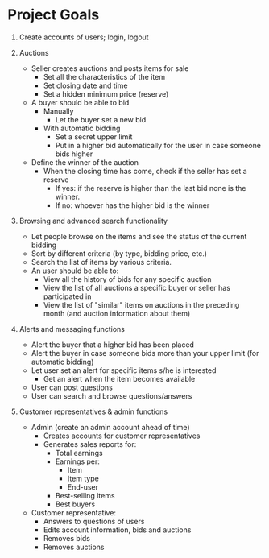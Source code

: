 # Project Goals
 
1. Create accounts of users; login, logout
2. Auctions
	* Seller creates auctions and posts items for sale
		* Set all the characteristics of the item
		* Set closing date and time
		* Set a hidden minimum price (reserve)
	* A buyer should be able to bid
		* Manually
			* Let the buyer set a new bid
		* With automatic bidding
			* Set a secret upper limit
			* Put in a higher bid automatically for the user in case someone bids higher
	* Define the winner of the auction
		* When the closing time has come, check if the seller has set a reserve
			* If yes: if the reserve is higher than the last bid none is the winner.
			* If no: whoever has the higher bid is the winner

3. Browsing and advanced search functionality
	* Let people browse on the items and see the status of the current bidding
	* Sort by different criteria (by type, bidding price, etc.)
	* Search the list of items by various criteria.
	* An user should be able to:
		* View all the history of bids for any specific auction
		* View the list of all auctions a specific buyer or seller has participated in
		* View the list of "similar" items on auctions in the preceding month (and auction information about them)

4. Alerts and messaging functions
	* Alert the buyer that a higher bid has been placed
	* Alert the buyer in case someone bids more than your upper limit (for automatic bidding)
	* Let user set an alert for specific items s/he is interested
		* Get an alert when the item becomes available
	* User can post questions
	* User can search and browse questions/answers

5. Customer representatives & admin functions
	* Admin (create an admin account ahead of time)
		* Creates accounts for customer representatives
		* Generates sales reports for:
			* Total earnings
			* Earnings per:
				* Item
				* Item type
				* End-user
			* Best-selling items
			* Best buyers
	* Customer representative:
		* Answers to questions of users
		* Edits account information, bids and auctions
		* Removes bids
		* Removes auctions
